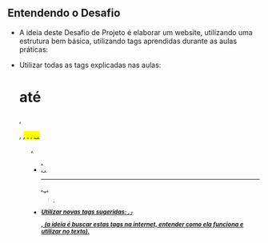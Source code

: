 ## Entendendo o Desafio
 
* A ideia deste Desafio de Projeto é elaborar um website, utilizando uma estrutura bem básica, utilizando tags aprendidas durante as aulas práticas:
 
* Utilizar todas as tags explicadas nas aulas: <h1> até <h6>, <p>, <mark>, <small>, <i>, <u>, <strong>, <ol>, <ul>, <li>, <a>, <hr>, <sub>, <sup>, <blockquote>;

* Utilizar novas tags sugeridas: <font>, <del>, <p>, <abbr> (a ideia é buscar estas tags na internet, entender como ela funciona e utilizar no texto).